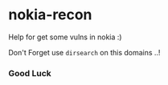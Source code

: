 # nokia-recon
Help for get some vulns in nokia :)

Don't Forget use ```dirsearch``` on this domains ..!


### Good Luck
